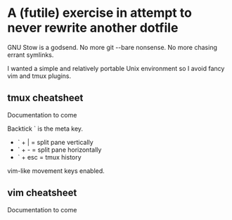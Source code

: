# A (futile) exercise in attempt to never rewrite another dotfile
GNU Stow is a godsend. No more git --bare nonsense. No more chasing errant symlinks.

I wanted a simple and relatively portable Unix environment so I avoid fancy vim and tmux plugins.

## tmux cheatsheet
Documentation to come

Backtick \` is the meta key.
  - \` + | = split pane vertically
  - \` + - = split pane horizontally
  - \` + esc = tmux history

vim-like movement keys enabled.

## vim cheatsheet
Documentation to come


